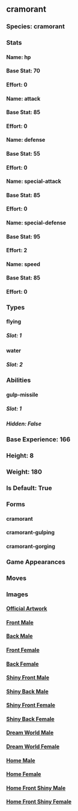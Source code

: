 ## cramorant
### Species: cramorant
### Stats
#### Name: hp
#### Base Stat: 70
#### Effort: 0
#### Name: attack
#### Base Stat: 85
#### Effort: 0
#### Name: defense
#### Base Stat: 55
#### Effort: 0
#### Name: special-attack
#### Base Stat: 85
#### Effort: 0
#### Name: special-defense
#### Base Stat: 95
#### Effort: 2
#### Name: speed
#### Base Stat: 85
#### Effort: 0
### Types
#### flying
##### Slot: 1
#### water
##### Slot: 2
### Abilities
#### gulp-missile
##### Slot: 1
##### Hidden: False
### Base Experience: 166
### Height: 8
### Weight: 180
### Is Default: True
### Forms
#### cramorant
#### cramorant-gulping
#### cramorant-gorging
### Game Appearances
### Moves
### Images
#### [Official Artwork](https://raw.githubusercontent.com/PokeAPI/sprites/master/sprites/pokemon/other/official-artwork/845.png)
#### [Front Male](https://raw.githubusercontent.com/PokeAPI/sprites/master/sprites/pokemon/845.png)
#### [Back Male](https://raw.githubusercontent.com/PokeAPI/sprites/master/sprites/pokemon/back/845.png)
#### [Front Female](None)
#### [Back Female](None)
#### [Shiny Front Male](https://raw.githubusercontent.com/PokeAPI/sprites/master/sprites/pokemon/shiny/845.png)
#### [Shiny Back Male](https://raw.githubusercontent.com/PokeAPI/sprites/master/sprites/pokemon/back/845.png)
#### [Shiny Front Female](None)
#### [Shiny Back Female](None)
#### [Dream World Male](None)
#### [Dream World Female](None)
#### [Home Male](https://raw.githubusercontent.com/PokeAPI/sprites/master/sprites/pokemon/other/home/845.png)
#### [Home Female](None)
#### [Home Front Shiny Male](https://raw.githubusercontent.com/PokeAPI/sprites/master/sprites/pokemon/other/home/shiny/845.png)
#### [Home Front Shiny Female](None)